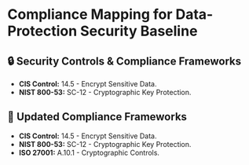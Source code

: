 # Compliance Mapping for Data-Protection Security Baseline
## 🔒 Security Controls & Compliance Frameworks
- **CIS Control:** 14.5 - Encrypt Sensitive Data.
- **NIST 800-53:** SC-12 - Cryptographic Key Protection.

## 📜 Updated Compliance Frameworks
- **CIS Control:** 14.5 - Encrypt Sensitive Data.
- **NIST 800-53:** SC-12 - Cryptographic Key Protection.
- **ISO 27001:** A.10.1 - Cryptographic Controls.
